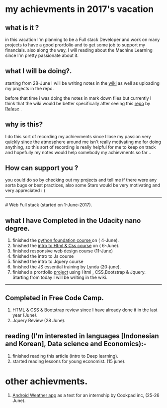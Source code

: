 # my achievments in 2017's vacation

## what is it ?

in this vacation I'm planning to be a Full stack Developer and work on many projects
to have a good prortfolio and to get some job to support my financials.
also along the way, I will reading about the Machine Learning since I'm pretty passionate
about it.
## what I will be doing?.

starting from 28-June I will be writing notes in the [wiki](https://github.com/Ahmed-Ayman/My-2017-Vacation/wiki)
as well as uploading my projects in the repo.

before that time  i was doing the notes in mark down files but currently I think
that the wiki would be better specifically after seeing this [repo](https://github.com/Rafase282/My-FreeCodeCamp-Code) by [Rafase](https://github.com/Rafase282) .

## why is this?
I do this sort of recording my achievments since I lose my passion very quickly
since the atmosphere around me isn't really motivating me for doing anything, so
this sort of recording is really helpful for me to keep on track and hopefully
my notes would help somebody
my achievments so far ..

## How can support you ?

you could do so by checking out my projects and tell me if there were any sorta bugs or best practices,
also some Stars would be very motivating and very appreciated : )
<hr>
# Web Full stack (started on 1-June-2017).

## what I have Completed in the Udacity nano degree.
  1.  finished the [python foundation course ](https://github.com/Ahmed-Ayman/Vacation2017-/tree/master/Udacity_webDeveloperFullStack/Programming%20Foundations%20with%20Python) on ( 4-June).
  2.  finished the [intro to Html & Css course](https://github.com/Ahmed-Ayman/Vacation2017-/tree/master/Udacity_webDeveloperFullStack/HTML%26CSS) on ( 6-June).
  3. finished responsive web design course (11-June)
  4. finished the intro to Js course
  5. finished the intro to Jquery course
  6. finished the JS essential training by Lynda  (20-june).
  7. finished a prortfolio [project](https://ahmed-ayman.github.io/) using Html , CSS,Bootstrap & Jquery.
Starting from today I will be writing in the wiki.

<hr>

## Completed in Free Code Camp.

  1. HTML & CSS  & Bootstrap review since I have already done it in the last year (June).
  2. Jquery Review (28 June).

## reading (I'm interested in languages [Indonesian and Korean], Data science and Economics):-

  1. finished reading this article (intro to Deep learning).
  2. started reading lessons for young economist. (15 june).

# other achievments.

1. [Android Weather app](https://github.com/Ahmed-Ayman/cookpad_project) as a test for an internship by Cookpad inc, (25-26 June).
